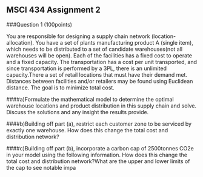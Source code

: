 ## MSCI 434 Assignment 2

###Question 1 (100points)

You are responsible for designing a supply chain network (location-allocation). You have a set of plants manufacturing product A (single item), which needs to be distributed to a set of candidate warehouses(not all warehouses will be open). Each of the facilities has a fixed cost to operate and a fixed capacity. The transportation has a cost per unit transported, and since transportation is performed by a 3PL, there is an unlimited capacity.There a set of retail locations that must have their demand met. Distances between facilities and/or retailers may be found using Euclidean distance. The goal is to minimize total cost.


####a)Formulate the mathematical model to determine the optimal warehouse locations and product distribution in this supply chain and solve.  Discuss the solutions and any insight the results provide.

####b)Building off part (a), restrict each customer zone to be serviced by exactly one warehouse. How does this change the total cost and distribution network?

####c)Building off part (b), incorporate a carbon cap of 2500tonnes CO2e in your model using the following information. How does this change the total cost and distribution network?What are the upper and lower limits of the cap to see notable impa
